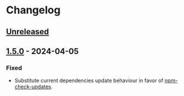 # Changelog

## [Unreleased]

## [1.5.0] - 2024-04-05
### Fixed
  - Substitute current dependencies update behaviour in favor of [npm-check-updates](https://www.npmjs.com/package/npm-check-updates).


[Unreleased]: https://github.com/vitor-gouveia/dev-kit/compare/1.5.0...HEAD
[1.5.0]: https://github.com/vitor-gouveia/dev-kit/compare/1.0.0...1.5.0